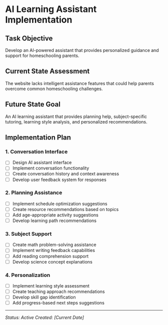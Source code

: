 # AI Learning Assistant Implementation

## Task Objective
Develop an AI-powered assistant that provides personalized guidance and support for homeschooling parents.

## Current State Assessment
The website lacks intelligent assistance features that could help parents overcome common homeschooling challenges.

## Future State Goal
An AI learning assistant that provides planning help, subject-specific tutoring, learning style analysis, and personalized recommendations.

## Implementation Plan

### 1. Conversation Interface
- [ ] Design AI assistant interface
- [ ] Implement conversation functionality
- [ ] Create conversation history and context awareness
- [ ] Develop user feedback system for responses

### 2. Planning Assistance
- [ ] Implement schedule optimization suggestions
- [ ] Create resource recommendations based on topics
- [ ] Add age-appropriate activity suggestions
- [ ] Develop learning path recommendations

### 3. Subject Support
- [ ] Create math problem-solving assistance
- [ ] Implement writing feedback capabilities
- [ ] Add reading comprehension support
- [ ] Develop science concept explanations

### 4. Personalization
- [ ] Implement learning style assessment
- [ ] Create teaching approach recommendations
- [ ] Develop skill gap identification
- [ ] Add progress-based next steps suggestions

---

*Status: Active*
*Created: [Current Date]* 